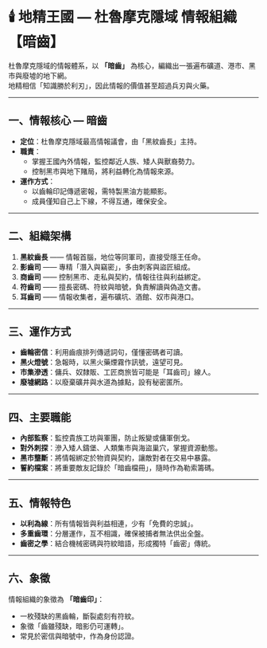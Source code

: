 # 🕯️ 地精王國 — 杜魯摩克隱域 情報組織【暗齒】

杜魯摩克隱域的情報體系，以 **「暗齒」** 為核心，編織出一張遍布礦道、港市、黑市與廢墟的地下網。  
地精相信「知識勝於利刃」，因此情報的價值甚至超過兵刃與火藥。  

---

## 一、情報核心 — 暗齒

- **定位**：杜魯摩克隱域最高情報議會，由「黑紋齒長」主持。  
- **職責**：  
  - 掌握王國內外情報，監控鄰近人族、矮人與獸裔勢力。  
  - 控制黑市與地下賭局，將利益轉化為情報來源。  
- **運作方式**：  
  - 以齒輪印記傳遞密報，需特製黑油方能顯影。  
  - 成員僅知自己上下線，不得互通，確保安全。  

---

## 二、組織架構

1. **黑紋齒長** —— 情報首腦，地位等同軍司，直接受隱王任命。  
2. **影齒司** —— 專精「潛入與竊密」，多由刺客與盜匠組成。  
3. **商齒司** —— 控制黑市、走私與契約，情報往往與利益綁定。  
4. **符齒司** —— 擅長密碼、符紋與暗號，負責解讀與偽造文書。  
5. **耳齒司** —— 情報收集者，遍布礦坑、酒館、奴市與港口。  

---

## 三、運作方式

- **齒輪密信**：利用齒痕排列傳遞詞句，僅懂密碼者可讀。  
- **黑火燈號**：急報時，以黑火藥煙霧作訊號，遠望可見。  
- **市集滲透**：傭兵、奴隸販、工匠商旅皆可能是「耳齒司」線人。  
- **廢墟網路**：以廢棄礦井與水道為據點，設有秘密匿所。  

---

## 四、主要職能

- **內部監察**：監控貴族工坊與軍團，防止叛變或傭軍倒戈。  
- **對外刺探**：滲入矮人鑄堡、人類集市與海盜巢穴，掌握資源動態。  
- **黑市壟斷**：將情報綁定於物資與契約，讓敵對者在交易中暴露。  
- **誓約檔案**：將重要敵友記錄於「暗齒檔冊」，隨時作為勒索籌碼。  

---

## 五、情報特色

- **以利為線**：所有情報皆與利益相連，少有「免費的忠誠」。  
- **多重齒環**：分層運作，互不相識，確保被捕者無法供出全盤。  
- **齒密之學**：結合機械密碼與符紋暗語，形成獨特「齒密」傳統。  

---

## 六、象徵

情報組織的象徵為 **「暗齒印」**：  
- 一枚殘缺的黑齒輪，斷裂處刻有符紋。  
- 象徵「齒雖殘缺，暗影仍可運轉」。  
- 常見於密信與暗號中，作為身份認證。  
